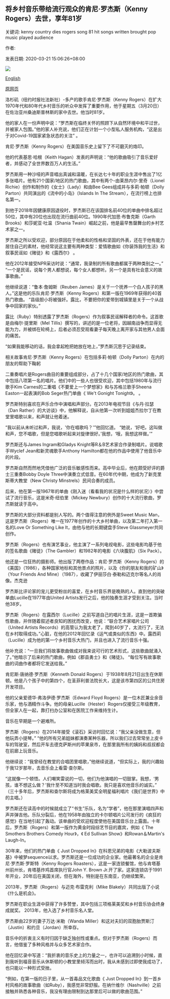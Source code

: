 ## 将乡村音乐带给流行观众的肯尼·罗杰斯（Kenny Rogers）去世，享年81岁

关键词: kenny country dies rogers song 81 hit songs written brought pop music played audience

作者: 

发表日期: 2020-03-21 15:06:26+08:00

![](https://www.straitstimes.com/sites/default/files/media-youtube/JOdj7DRhr58.jpg)

[English](Kenny%20Rogers%2C%20who%20brought%20country%20music%20to%20a%20pop%20audience%2C%20dies%20at%2081.md)

[原网页](https://www.straitstimes.com/world/united-states/country-music-legend-kenny-rogers-dies-at-81-family)

洛杉矶（纽约时报社法新社）-多产的歌手肯尼·罗杰斯（Kenny Rogers）在扩大1970年代和80年代乡村音乐的听众中发挥了重要作用，他于星期五（3月20日）在佐治亚州桑迪斯普林斯的家中去世。他当时81岁。

他的家人在一份声明中说：“罗杰斯在临终关怀的照顾下从自然环境中和平过世，并被家人包围。”他的家人补充说，他们正在计划一个小型私人服务机构，“这是出于对Covid-19国家紧急状态的关注” 。

肯尼·罗杰斯（Kenny Rogers）在美国音乐史上留下了不可磨灭的烙印。

他的代表基思·哈根（Keith Hagan）发表的声明说：“他的歌曲吸引了音乐爱好者，并感动了全世界数百万人的生活。”

罗杰斯用一种沙哑的声音唱出真诚和温暖，在长达七十年的职业生涯中售出了1亿多张唱片。他有21个国家/地区的热门歌曲，其中有两个-由莱昂内尔·里奇（Lionel Richie）创作和制作的《女士》（Lady）和由Bee Gees组成并与多莉·帕顿（Dolly Parton）共同演出的《流中的小岛》（Islands In The Stream），在流行榜上也排名第一。

到他于2018年因健康原因退役时，罗杰斯已在该国排名前40位的单曲中排名超过50位，其中有20位也出现在流行曲前40位。1990年代加思·布鲁克斯（Garth Brooks）和莎妮亚·吐温（Shania Twain）崛起之前，他是最早售罄舞台的乡村艺术家之一。

罗杰斯之所以受欢迎，部分原因在于他柔和的性格和坚固的外表，还在于他有能力居住自己的素材，他经常说这主要有两种类型：爱情歌曲如《你装饰我的生活》和叙事民谣如《赌徒》和《露西尔》 。

他在2012年接受NPR采访时说：“通常，我录制的所有歌曲都属于两种类别之一。” “一个是民谣，说每个男人都想说，每个女人都想听。另一个是具有社会意义的故事歌曲。”

他继续说道：“鲁本·詹姆斯（Reuben James）是关于一个抚养一个白人孩子的黑人。”这是他的乐队肯尼·罗杰斯（Kenny Rogers）和第一版在1969年获得的40首热门歌曲。 “县级胆小将被强奸。露比，不要把你的爱带到城镇里是关于一个从战争中回家的家伙。”

露比（Ruby）特别透露了罗杰斯（Rogers）作为叙事民谣解释者的命令。这首歌是由梅尔·提里斯（Mel Tillis）撰写的，讲述的是一位老将，因越南战争而显得无能为力，并被绑在轮椅上，后者必须忍受观看妻子每天晚上离开家与其他男人会面的痛苦。

“如果我能移动的话，我会拿起枪把她放在地上，”罗杰斯沉思于记录结束。

相关故事肯尼·罗杰斯（Kenny Rogers）在包括多莉·帕顿（Dolly Parton）在内的朋友的帮助下鞠躬

二重奏唱片是Rogers曲目的重要组成部分，占了十几个国家/地区的热门歌曲，其中包括八项第一名的唱片。他们中的一些人也很受欢迎，其中包括1980年与流行歌手Kim Carnes的二重唱《不要爱上一个梦想家》和与苏格兰歌手Sheena Easton一起表演的Bob Seger热门单曲《 We't Gonight Tonight》。 。

罗杰斯特别喜欢在声乐合作中演唱和声部分。在2013年电视节目《与丹·拉瑟（Dan Rather）的大访谈》中，他解释说，自从他第一次听到姐姐杰拉尔丁在教堂里唱歌以来，和声就让他着迷。

“我以前从未听过和声，我说，'你在唱歌吗？'”他回忆道。 “她说，‘好吧，这叫做和声，您不唱歌，但是您唱歌听起来对旋律很好。’我想，‘哦，我想这样做。’”

罗杰斯还与James Ingram和Gladys Knight等R＆B艺术家合作录制唱片。说唱歌手Wyclef Jean和新灵魂歌手Anthony Hamilton都在他的作品中使用了他音乐中的片段。

罗杰斯自然而然地凭借他广泛的音乐敏感性而来。高中毕业后，他在颇受好评的爵士三重奏Bobby Doyle Three中演奏立式低音。在60年代中期，他成为了新克里斯蒂大教堂（New Christy Minstrels）民间合奏的成员。

后来，他在第一版1967年的单曲《刚入迷（看看我的状况是什么样的状况）》中尝试了流行音乐，这是米奇·纽伯里（Mickey Newbury）创作的十大流行歌曲，罗杰斯就读于高中。

罗杰斯的大部分资料都是别人写的。两个值得注意的例外是Sweet Music Man，这是罗杰斯（Rogers）唯一在1977年创作的十大乡村单曲，以及第二年打入第一名的Love Or Something Like It，由他与他的长期键盘手Steve Glassmeyer共同创作。

罗杰斯（Rogers）也有演艺事业，他主演了一系列电视电影，这些电影均基于他的签名歌曲《赌徒》（The Gambler）和1982年的电影《六块腹肌》（Six Pack）。

他还是一位狂热的摄影师。他出版了两卷作品：肯尼·罗杰斯（Kenny Rogers）的《美国》（1986），各种国家地标和其他景点的照片，以及《你的朋友和我的矿山》（Your Friends And Mine）（1987），收藏了伊丽莎白·泰勒和迈克尔等名人的肖像。杰克逊

罗杰斯比评论家的宠儿更受粉丝的喜爱，在乡村音乐界是晚熟的人。直到他的突破单曲Lucille在1977年由United Artists发行之后，他的独奏生涯才受到关注。当时他38岁。

罗杰斯（Rogers）在露西尔（Lucille）之前写道自己的唱片生涯，这是一首欺骗性歌曲，并伴随着叙述者良知的困扰而改变，他说：“联合艺术家唱片公司（United Artists Records）的高管认为我太老了，爬到40岁了，太流行了，无法在乡村取得成功。”心脏，在他的2012年回忆录《运气或类似的东西》中。露西莉（Lucille）成为他的第一个乡村音乐大热门，并且也进入了流行音乐十强。

他补充说：“一旦我们将故事歌曲做成对我来说可行的艺术形式，这些歌曲就涌入了。”他暗示了后来的热门歌曲，例如《郡县勇士》和《赌徒》。 “每位写有故事歌曲的词曲作者都将它发送给我。”

肯尼斯·唐纳德·罗杰斯（Kenneth Donald Rogers）于1938年8月21日出生在休斯顿。他是八个孩子中的第四个，在圣菲利普法院长大，这是该市第四区的公共住房开发项目。

他的父亲爱德华·弗洛伊德·罗杰斯（Edward Floyd Rogers）是一位木匠兼业余音乐家，他与酒精作斗争。他的母亲Lucille（Hester）Rogers仅接受三年级教育，但全家人在一起，靠打扫办公室和在医院工作来维持生计。

音乐在早期是一个避难所。

罗杰斯（Rogers）在2014年接受《滚石》采访时回忆说：“我父亲没做生意，但他玩弄小提琴。” “他的所有兄弟姐妹都演奏某种乐器，所以我们过去常常坐上皮卡车的驾驶室，然后开车去德克萨斯州的苹果泉市，在那里我所有的姨妈和叔叔都会在前廊上玩音乐。

他继续说：“我曾经在教堂的合唱团里唱歌，”他继续说道，“但实际上，我的兴趣始于我12岁那年，去音乐会上看雷·查尔斯。

“这就像一个顿悟。人们嘲笑雷说的一切，他们为他演唱的一切鼓掌。我想，‘男孩，谁不想这么做？’我什至不知道当时我会唱歌。我只是喜欢他音乐的诚实。” （三十多年后，罗杰斯和查尔斯将成为格莱美奖全明星福利唱片《我们是世界》中的主唱。）

罗杰斯还在读高中的时候就成立了“书生”乐队，名为“学者”，他在那里演唱四声和声并弹吉他。乐队分裂后，他在1958年由独立的卡尔顿唱片公司发行的《疯狂的感觉》在当地引起了轰动。该单曲的受欢迎程度使他在美国音乐台上露面。十年后，罗杰斯（Rogers）和第一版作为黄金时段综艺节目的嘉宾，例如《 The Smothers Brothers Comedy Hour》，《 Ed Sullivan Show》和Rowan＆Martin's Laugh-In。

30年来，他们的热门单曲《 Just Dropped In》在科恩兄弟的电影《大勒波夫斯基》中被梦sequence以求。罗杰斯还是一位成功的企业家。他最著名的企业是肯尼·罗杰斯·罗斯特（Kenny Rogers Roasters），这是一家连锁餐馆，他与肯塔基州前州长，肯塔基炸鸡首席执行官John Y. Brown Jr.开了家。这家连锁店于1991年开业，20年后在美国关闭，但在海外，特别是在东南亚，仍继续繁荣。

2013年，罗杰斯（Rogers）与迈克·布雷克利（Mike Blakely）共同出版了小说《什么是机会》。

罗杰斯在职业生涯中获得了许多赞誉，其中包括三项格莱美奖和乡村音乐协会终身成就奖。 2013年，他入选了乡村音乐名人堂。

罗杰斯由22岁的妻子万达·米勒（Wanda Miller）和这对夫妇的双胞胎贾斯汀（Justin）和约旦（Jordan）所幸存。

音乐中的折衷主义有时归因于缺乏独创性或重点。但对于罗杰斯（Rogers）而言，他借鉴了多种风格并与众多艺术家合作。

他在回忆录中写道：“我折衷的音乐史上的力量之一，也许可以追溯到小时候，直到我听到福音音乐从休斯顿的小教堂里倾泻而出时，我从未感到过即使我成功了，也只能以一种形式受挫。

“例如，在第一版的日子里，从一首毒品文化歌曲《 Just Dropped In》到一首乡村风格的故事歌曲（如Ruby），我感觉非常舒服。在纳什维尔（Nashville）之前接触并熟悉各种音乐，我没有理由限制到达那里后可以做的歌曲范围。”